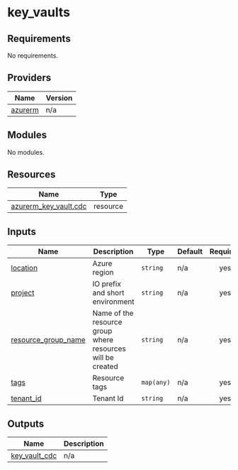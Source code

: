 # key_vaults

<!-- BEGIN_TF_DOCS -->
## Requirements

No requirements.

## Providers

| Name | Version |
|------|---------|
| <a name="provider_azurerm"></a> [azurerm](#provider\_azurerm) | n/a |

## Modules

No modules.

## Resources

| Name | Type |
|------|------|
| [azurerm_key_vault.cdc](https://registry.terraform.io/providers/hashicorp/azurerm/latest/docs/resources/key_vault) | resource |

## Inputs

| Name | Description | Type | Default | Required |
|------|-------------|------|---------|:--------:|
| <a name="input_location"></a> [location](#input\_location) | Azure region | `string` | n/a | yes |
| <a name="input_project"></a> [project](#input\_project) | IO prefix and short environment | `string` | n/a | yes |
| <a name="input_resource_group_name"></a> [resource\_group\_name](#input\_resource\_group\_name) | Name of the resource group where resources will be created | `string` | n/a | yes |
| <a name="input_tags"></a> [tags](#input\_tags) | Resource tags | `map(any)` | n/a | yes |
| <a name="input_tenant_id"></a> [tenant\_id](#input\_tenant\_id) | Tenant Id | `string` | n/a | yes |

## Outputs

| Name | Description |
|------|-------------|
| <a name="output_key_vault_cdc"></a> [key\_vault\_cdc](#output\_key\_vault\_cdc) | n/a |
<!-- END_TF_DOCS -->
